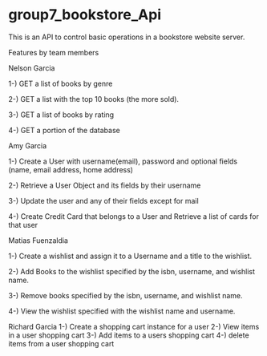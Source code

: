 # group7_bookstore_Api

This is an API to control basic operations in a bookstore website server.

Features by team members

Nelson Garcia

1-) GET a list of books by genre

2-) GET a list with the top 10 books (the more sold).

3-) GET a list of books by rating 

4-) GET a portion of the database

Amy Garcia

1-) Create a User with username(email), password and optional fields (name, email address, home address) 

2-) Retrieve a User Object and its fields by their username 

3-) Update the user and any of their fields except for mail 

4-) Create Credit Card that belongs to a User and Retrieve a list of cards for that user 

Matias Fuenzaldia

1-) Create a wishlist and assign it to a Username and a title to the wishlist.

2-) Add Books to the wishlist specified by the isbn, username, and wishlist name.

3-) Remove books specified by the isbn, username, and wishlist name.

4-) View the wishlist specified with the wishlist name and username.

Richard Garcia
1-) Create a shopping cart instance for a user
2-) View items in a user shopping cart
3-) Add items to a users shopping cart 
4-) delete items from a user shopping cart
